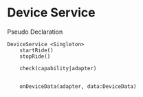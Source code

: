 # Device Service

Pseudo Declaration

```
DeviceService <Singleton>
    startRide()
    stopRide()

    check(capability|adapter)
  

    onDeviceData(adapter, data:DeviceData)
```

